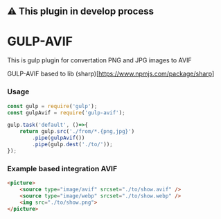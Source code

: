 ## ⚠️ This plugin in develop process

# GULP-AVIF

This is gulp plugin for convertation PNG and JPG images to AVIF

GULP-AVIF based to lib (sharp)[https://www.npmjs.com/package/sharp]

### Usage

```js
const gulp = require('gulp');
const gulpAvif = require('gulp-avif');

gulp.task('default', ()=>{
    return gulp.src('./from/*.{png,jpg}')
        .pipe(gulpAvif())
        .pipe(gulp.dest('./to/'));
});
```

### Example based integration AVIF

```html
<picture>
    <source type="image/avif" srcset="./to/show.avif" />
    <source type="image/webp" srcset="./to/show.webp" />
    <img src="./to/show.png">
</picture>
```